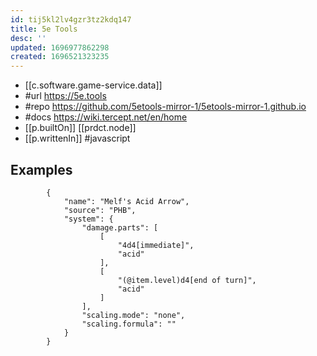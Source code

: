 ```yaml
---
id: tij5kl2lv4gzr3tz2kdq147
title: 5e Tools
desc: ''
updated: 1696977862298
created: 1696521323235
---
```


- [[c.software.game-service.data]]
- #url https://5e.tools
- #repo https://github.com/5etools-mirror-1/5etools-mirror-1.github.io
- #docs https://wiki.tercept.net/en/home
- [[p.builtOn]] [[prdct.node]]
- [[p.writtenIn]] #javascript


## Examples

```
		{
			"name": "Melf's Acid Arrow",
			"source": "PHB",
			"system": {
				"damage.parts": [
					[
						"4d4[immediate]",
						"acid"
					],
					[
						"(@item.level)d4[end of turn]",
						"acid"
					]
				],
				"scaling.mode": "none",
				"scaling.formula": ""
			}
		}
```